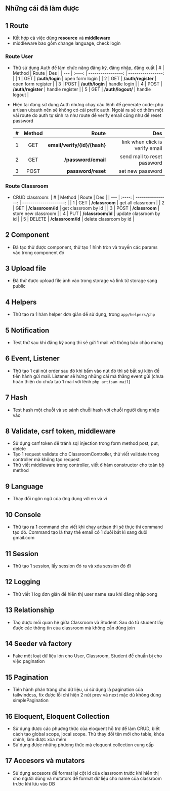## Những cái đã làm được

## 1 Route

-   Kết hợp cả việc dùng **resource** và **middleware**
-   middleware bao gồm change language, check login

### Route User

-   Thử sử dụng Auth để làm chức năng đăng ký, đăng nhập, đăng xuất
    | # | Method | Route | Des |
    | --- | :----: | -----------------: | -----------------: |
    | 1 | GET | **/auth/login** | open form login |
    | 2 | GET | **/auth/register** | open form register |
    | 3 | POST | **/auth/login** | handle login |
    | 4 | POST | **/auth/register** | handle register |
    | 5 | GET | **/auth/logout/** | handle logout |

-   Hiện tại đang sử dụng Auth nhưng chạy câu lệnh để generate code: php artisan ui:auth nên sẽ không có cái prefix auth. Ngoài ra sẽ có thêm một vài route do auth tự sinh ra như route để verify email cũng như để reset password

    | #   | Method |                        Route |                             Des |
    | --- | :----: | ---------------------------: | ------------------------------: |
    | 1   |  GET   | **email/verify/{id}/{hash}** | link when click is verify email |
    | 2   |  GET   |          **/password/email** |     send mail to reset password |
    | 3   |  POST  |           **password/reset** |                set new password |

### Route Classroom

-   CRUD classroom:
    | # | Method | Route | Des |
    | --- | :----: | ----------------: | ---------------------: |
    | 1 | GET | **/classroom** | get all classroom |
    | 2 | GET | **/classroom/id** | get classroom by id |
    | 3 | POST | **/classroom** | store new classroom |
    | 4 | PUT | **/classroom/id** | update classroom by id |
    | 5 | DELETE | **/classroom/id** | delete classroom by id |

## 2 Component

-   Đã tạo thử được component, thử tạo 1 hình tròn và truyền các params vào trong component đó

## 3 Upload file

-   Đã thử được upload file ảnh vào trong storage và link từ storage sang public

## 4 Helpers

-   Thử tạo ra 1 hàm helper đơn giản để sử dụng, trong `app/helpers/php`

## 5 Notification

-   Test thử sau khi đăng ký xong thì sẽ gửi 1 mail với thông báo chào mừng

## 6 Event, Listener

-   Thử tạo 1 cái nút order sau đó khi bấm vào nút đó thì sẽ bắt sự kiện để tiến hành gửi mail. Listener sẽ hứng những cái mà thằng event gửi (chưa hoàn thiện do chưa tạo 1 mail với lênh `php artisan mail`)

## 7 Hash

-   Test hash một chuỗi và so sánh chuỗi hash với chuỗi người dùng nhập vào

## 8 Validate, csrf token, middleware

-   Sử dụng csrf token để tránh sql injection trong form method post, put, delete
-   Tạo 1 request validate cho ClassroomController, thử viết validate trong controller mà không tạo request
-   Thử viết middleware trong controller, viết ở hàm constructor cho toàn bộ method

## 9 Language

-   Thay đổi ngôn ngữ của ứng dụng với en và vi

## 10 Console

-   Thử tạo ra 1 command cho viết khi chạy artisan thì sẽ thực thi command tạo đó. Command tạo là thay thế email có 1 đuôi bất kì sang đuôi gmail.com

## 11 Session

-   Thử tạo 1 session, lấy session đó ra và xóa session đó đi

## 12 Logging

-   Thử viết 1 log đơn giản để hiển thị user name sau khi đăng nhập xong
## 13 Relationship
- Taọ được mối quan hệ giữa Classroom và Student. Sau đó từ student lấy được các thông tin của classroom mà không cần dùng join
## 14 Seeder và factory
- Fake một loạt dữ liệu lớn cho User, Classroom, Student để chuẩn bị cho việc pagination
## 15 Pagination
- Tiến hành phân trang cho dữ liệu, ui sử dụng là pagination của tailwindcss, fix được lỗi chỉ hiện 2 nút prev và next mặc dù không dùng simplePagination
## 16 Eloquent, Eloquent Collection
- Sử dụng được các phương thức của eloquent hỗ trợ để làm CRUD, biết cách tạo global scope, local scope. Thử thay đổi tên mới cho table, khóa chính, làm được xóa mềm
- Sử dụng được những phương thức mà eloquent collection cung cấp
## 17 Accesors và mutators
- Sử dụng accesors để format lại cột id của classroom trước khi hiển thị cho người dủng và mutators để format dữ liệu cho name của classroom trước khi lưu vào DB

